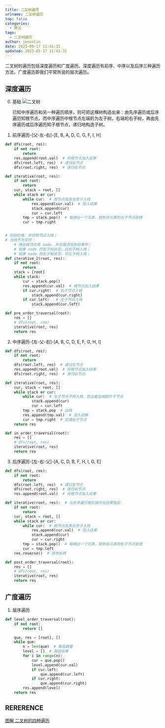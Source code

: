 ```yaml
---
title: 二叉树遍历
urlname: 二叉树遍历
top: false
categories:
  - 算法
tags:
  - 二叉树遍历
author: jesonlin
date: 2023-05-17 11:41:31
updated: 2023-05-17 11:41:31
---
```


二叉树的遍历包括深度遍历和广度遍历。深度遍历有前序、中序以及后序三种遍历方法，广度遍历即我们平常所说的层次遍历。

<!-- more -->


## 深度遍历
0. 基础
    ![二叉树](/二叉树.png)

    已知中序遍历和另一种遍历顺序，则可把这棵树构造出来：由先序遍历或后序遍历知根节点，而中序遍历中根节点左端的为左子树，右端的右子树，再由先序遍历或后序遍历知子根节点，递归地构造子树。

1. 前序遍历-[父-左-右]-[E, B, A, D, C, G, F, I, H]
```py
def dfs(root, res):
    if not root:
        return
    res.append(root.val)  # 将根节点加入结果
    dfs(root.left, res)  # 递归左节点
    dfs(root.right, res)  # 递归右节点

def iterative(root, res):
    if not root:
        return
    cur, stack = root, []
    while stack or cur:
        while cur:  # 根节点及其左孩子入栈
            res.append(cur.val)  # 加入结果
            stack.append(cur)
            cur = cur.left
        tmp = stack.pop()  # 每弹出一个元素，就到该元素的右子节点处理
        cur = tmp.right


# 初始化栈，并将根节点入栈；
# 当栈不为空时：
    # 弹出栈顶元素 node，并将值添加到结果中；
    # 如果 node 的右子树非空，将右子树入栈；
    # 如果 node 的左子树非空，将左子树入栈；
def iterative_2(root, res):
    if not root:
        return
    stack = [root]
    while stack:
        cur = stack.pop()
        res.append(cur.val)  # 根节点加入结果
        if cur.right:  # 右子节点入栈
            stack.append(cur.right)
        if cur.left:   # 左子节点入栈
            stack.append(cur.left)

def pre_order_traversal(root):
    res = []
    # dfs(root, res)
    iterative(root, res)
    return res
```

2. 中序遍历-[左-父-右]-[A, B, C, D, E, F, G, H, I]
```py
def dfs(root, res):
    if not root:
        return
    dfs(root.left, res)  # 递归左节点
    res.append(root.val)  # 将根节点加入结果
    dfs(root.right, res)  # 递归右节点

def iterative(root, res):
    cur, stack = root, []
    while stack or cur:
        while cur:  # 左子节点不停入栈，到达最左端的叶子节点
            stack.append(cur)
            cur = cur.left
        tmp = stack.pop  # 出栈
        res.append(tmp.val)  # 加入结果
        cur = tmp.right  # 处理右子节点
    return res 

def in_order_traversal(root):
    res = []
    # dfs(root, res)
    iterative(root, res)
    return res
```

3. 后序遍历-[左-右-父]-[A, C, D, B, F, H, I, G, E]
```py
def dfs(root, res):
    if not root:
        return
    dfs(root.left, res)  # 递归左节点
    dfs(root.right, res)  # 递归右节点
    res.append(root.val)  # 将根节点加入结果

def iterative(root, res):  # 与前序遍历相反操作在结果取反
    if not root:
        return
    cur, stack = root, []
    while stack or cur:
        while cur:  # 根节点及其右孩子入栈
            res.append(cur.val)  # 加入结果
            stack.append(cur)
            cur = cur.right
        tmp = stack.pop()  # 每弹出一个元素，就到该元素的左子节点处理
        cur = tmp.left
    res.reverse()  # 原地反转

def post_order_traversal(root):
    res = []
    # dfs(root, res)
    iterative(root, res)
    return res
```

## 广度遍历
1. 层序遍历
```py
def level_order_traversal(root):
    if not root:
        return []

    que, res = [root], []
    while que:
        n = len(que)  # 每层数量
        level = []  # 每层结果
        for i in range(n):
            cur = que.pop()
            level.append(cur.val)
            if cur.left:
                que.append(cur.left)
            if cur.right:
                que.append(cur.right)
        res.append(level)
    return res
```


## RERERENCE
[图解 二叉树的四种遍历](https://leetcode.cn/problems/binary-tree-preorder-traversal/solution/tu-jie-er-cha-shu-de-si-chong-bian-li-by-z1m/)
